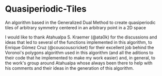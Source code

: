 # Quasiperiodic-Tiles
An algorithm based in the Generalized Dual Method to create quasiperiodic tiles of arbitrary symmetry centered in an arbitrary point in a 2D space

I would like to thank Atahualpa S. Kraemer (@ata0k) for the discussions and ideas that led to several of the functions implemented in this algorithm, to Enrique Gómez Cruz (@couscouscricket) for their excellent job behind the Voronoi's polygons algorithm used in this algorithm (and all the aditions to their code that he implemented to make my work easier) and, in general, to the work's group around Atahualpa whose always been there to help with his comments and their ideas in the generation of this algorithm.
